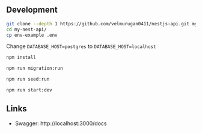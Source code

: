 ## Development

```bash
git clone --depth 1 https://github.com/velmurugan0411/nestjs-api.git my-nest-api
cd my-nest-api/
cp env-example .env
```

Change `DATABASE_HOST=postgres` to `DATABASE_HOST=localhost`


```bash
npm install

npm run migration:run

npm run seed:run

npm run start:dev
```

## Links

- Swagger: http://localhost:3000/docs
